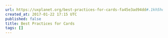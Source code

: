 ```yaml
---
url: https://uxplanet.org/best-practices-for-cards-fa45e3ad94dd#.1kh5hd96u
created_at: 2017-01-22 17:15 UTC
published: false
title: Best Practices for Cards
tags: []
---
```



